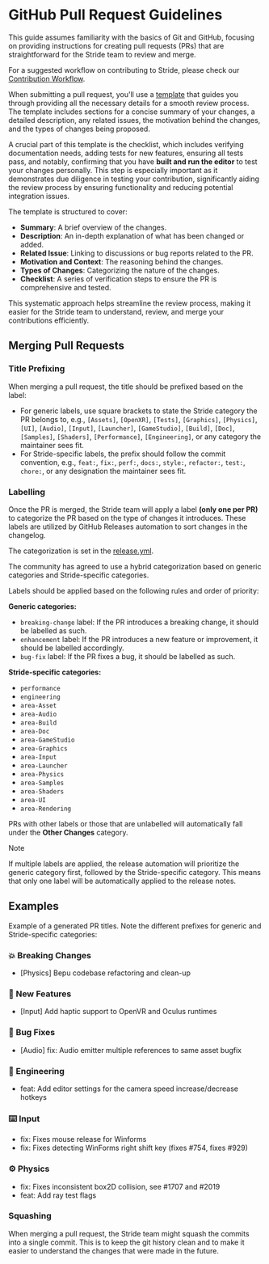 # GitHub Pull Request Guidelines

This guide assumes familiarity with the basics of Git and GitHub, focusing on providing instructions for creating pull requests (PRs) that are straightforward for the Stride team to review and merge.

For a suggested workflow on contributing to Stride, please check our [Contribution Workflow](index.md).

When submitting a pull request, you'll use a [template](https://github.com/stride3d/stride/blob/master/.github/pull_request_template.md) that guides you through providing all the necessary details for a smooth review process. The template includes sections for a concise summary of your changes, a detailed description, any related issues, the motivation behind the changes, and the types of changes being proposed.

A crucial part of this template is the checklist, which includes verifying documentation needs, adding tests for new features, ensuring all tests pass, and notably, confirming that you have **built and run the editor** to test your changes personally. This step is especially important as it demonstrates due diligence in testing your contribution, significantly aiding the review process by ensuring functionality and reducing potential integration issues.

The template is structured to cover:
- **Summary**: A brief overview of the changes.
- **Description**: An in-depth explanation of what has been changed or added.
- **Related Issue**: Linking to discussions or bug reports related to the PR.
- **Motivation and Context**: The reasoning behind the changes.
- **Types of Changes**: Categorizing the nature of the changes.
- **Checklist**: A series of verification steps to ensure the PR is comprehensive and tested.

This systematic approach helps streamline the review process, making it easier for the Stride team to understand, review, and merge your contributions efficiently.

## Merging Pull Requests

### Title Prefixing

When merging a pull request, the title should be prefixed based on the label:

- For generic labels, use square brackets to state the Stride category the PR belongs to, e.g., `[Assets]`, `[OpenXR]`, `[Tests]`, `[Graphics]`, `[Physics]`, `[UI]`, `[Audio]`, `[Input]`, `[Launcher]`, `[GameStudio]`, `[Build]`, `[Doc]`, `[Samples]`, `[Shaders]`, `[Performance]`, `[Engineering]`, or any category the maintainer sees fit.
- For Stride-specific labels, the prefix should follow the commit convention, e.g., `feat:`, `fix:`, `perf:`, `docs:`, `style:`, `refactor:`, `test:`, `chore:`, or any designation the maintainer sees fit.

### Labelling

Once the PR is merged, the Stride team will apply a label **(only one per PR)** to categorize the PR based on the type of changes it introduces. These labels are utilized by GitHub Releases automation to sort changes in the changelog.

The categorization is set in the [release.yml](https://github.com/stride3d/stride/blob/master/.github/release.yml).

The community has agreed to use a hybrid categorization based on generic categories and Stride-specific categories.

Labels should be applied based on the following rules and order of priority:

**Generic categories:**

- `breaking-change` label: If the PR introduces a breaking change, it should be labelled as such.
- `enhancement` label: If the PR introduces a new feature or improvement, it should be labelled accordingly.
- `bug-fix` label: If the PR fixes a bug, it should be labelled as such.

**Stride-specific categories:**

- `performance`
- `engineering`
- `area-Asset`
- `area-Audio`
- `area-Build`
- `area-Doc`
- `area-GameStudio`
- `area-Graphics`
- `area-Input`
- `area-Launcher`
- `area-Physics`
- `area-Samples`
- `area-Shaders`
- `area-UI`
- `area-Rendering`

PRs with other labels or those that are unlabelled will automatically fall under the **Other Changes** category.

> [!NOTE]
> If multiple labels are applied, the release automation will prioritize the generic category first, followed by the Stride-specific category. This means that only one label will be automatically applied to the release notes.

## Examples

Example of a generated PR titles. Note the different prefixes for generic and Stride-specific categories:

### 💥 Breaking Changes
- [Physics] Bepu codebase refactoring and clean-up

### 🎉 New Features
- [Input] Add haptic support to OpenVR and Oculus runtimes

### 🐞 Bug Fixes

- [Audio] fix: Audio emitter multiple references to same asset bugfix

### 🔧 Engineering

- feat: Add editor settings for the camera speed increase/decrease hotkeys

### ⌨️ Input

- fix: Fixes mouse release for Winforms
- fix: Fixes detecting WinForms right shift key (fixes #754, fixes #929)

### ⚙️ Physics

- fix: Fixes inconsistent box2D collision, see #1707 and #2019
- feat: Add ray test flags

### Squashing

When merging a pull request, the Stride team might squash the commits into a single commit. This is to keep the git history clean and to make it easier to understand the changes that were made in the future.